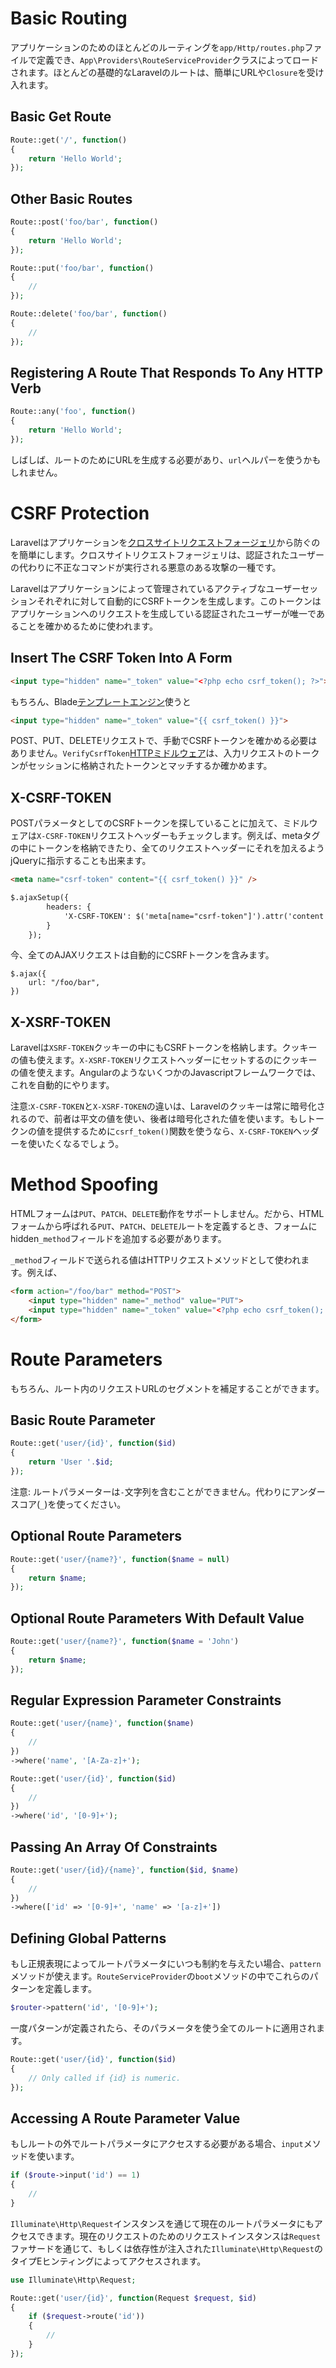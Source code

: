 # Basic Routing

アプリケーションのためのほとんどのルーティングを`app/Http/routes.php`ファイルで定義でき、`App\Providers\RouteServiceProvider`クラスによってロードされます。ほとんどの基礎的なLaravelのルートは、簡単にURLや`Closure`を受け入れます。

## Basic Get Route

```php
Route::get('/', function()
{
    return 'Hello World';
});
```

## Other Basic Routes

```php
Route::post('foo/bar', function()
{
    return 'Hello World';
});

Route::put('foo/bar', function()
{
    //
});

Route::delete('foo/bar', function()
{
    //
});
```
## Registering A Route That Responds To Any HTTP Verb

```php
Route::any('foo', function()
{
    return 'Hello World';
});
```
しばしば、ルートのためにURLを生成する必要があり、`url`ヘルパーを使うかもしれません。

# CSRF Protection

Laravelはアプリケーションを[クロスサイトリクエストフォージェリ](http://ja.wikipedia.org/wiki/%E3%82%AF%E3%83%AD%E3%82%B9%E3%82%B5%E3%82%A4%E3%83%88%E3%83%AA%E3%82%AF%E3%82%A8%E3%82%B9%E3%83%88%E3%83%95%E3%82%A9%E3%83%BC%E3%82%B8%E3%82%A7%E3%83%AA)から防ぐのを簡単にします。クロスサイトリクエストフォージェリは、認証されたユーザーの代わりに不正なコマンドが実行される悪意のある攻撃の一種です。

Laravelはアプリケーションによって管理されているアクティブなユーザーセッションそれぞれに対して自動的にCSRFトークンを生成します。このトークンはアプリケーションへのリクエストを生成している認証されたユーザーが唯一であることを確かめるために使われます。

## Insert The CSRF Token Into A Form

```html
<input type="hidden" name="_token" value="<?php echo csrf_token(); ?>">
```
もちろん、Blade[テンプレートエンジン](http://laravel.com/docs/5.0/templates)使うと

```html
<input type="hidden" name="_token" value="{{ csrf_token() }}">
```
POST、PUT、DELETEリクエストで、手動でCSRFトークンを確かめる必要はありません。`VerifyCsrfToken`[HTTPミドルウェア](http://laravel.com/docs/5.0/middleware)は、入力リクエストのトークンがセッションに格納されたトークンとマッチするか確かめます。

## X-CSRF-TOKEN

POSTパラメータとしてのCSRFトークンを探していることに加えて、ミドルウェアは`X-CSRF-TOKEN`リクエストヘッダーもチェックします。例えば、metaタグの中にトークンを格納できたり、全てのリクエストヘッダーにそれを加えるようjQueryに指示することも出来ます。

```html
<meta name="csrf-token" content="{{ csrf_token() }}" />

$.ajaxSetup({
        headers: {
            'X-CSRF-TOKEN': $('meta[name="csrf-token"]').attr('content')
        }
    });
```
今、全てのAJAXリクエストは自動的にCSRFトークンを含みます。
```
$.ajax({
    url: "/foo/bar",
})
```

## X-XSRF-TOKEN

Laravelは`XSRF-TOKEN`クッキーの中にもCSRFトークンを格納します。クッキーの値も使えます。`X-XSRF-TOKEN`リクエストヘッダーにセットするのにクッキーの値を使えます。AngularのようないくつかのJavascriptフレームワークでは、これを自動的にやります。

注意:`X-CSRF-TOKEN`と`X-XSRF-TOKEN`の違いは、Laravelのクッキーは常に暗号化されるので、前者は平文の値を使い、後者は暗号化された値を使います。もしトークンの値を提供するために`csrf_token()`関数を使うなら、`X-CSRF-TOKEN`ヘッダーを使いたくなるでしょう。

# Method Spoofing

HTMLフォームは`PUT`、`PATCH`、`DELETE`動作をサポートしません。だから、HTMLフォームから呼ばれる`PUT`、`PATCH`、`DELETE`ルートを定義するとき、フォームにhidden`_method`フィールドを追加する必要があります。

`_method`フィールドで送られる値はHTTPリクエストメソッドとして使われます。例えば、

```html
<form action="/foo/bar" method="POST">
    <input type="hidden" name="_method" value="PUT">
    <input type="hidden" name="_token" value="<?php echo csrf_token(); ?>">
</form>
```
# Route Parameters

もちろん、ルート内のリクエストURLのセグメントを補足することができます。

## Basic Route Parameter

```php
Route::get('user/{id}', function($id)
{
    return 'User '.$id;
});
```

注意: ルートパラメーターは`-`文字列を含むことができません。代わりにアンダースコア(`_`)を使ってください。

## Optional Route Parameters

```php
Route::get('user/{name?}', function($name = null)
{
    return $name;
});
```

## Optional Route Parameters With Default Value

```php
Route::get('user/{name?}', function($name = 'John')
{
    return $name;
});
```
## Regular Expression Parameter Constraints

```php
Route::get('user/{name}', function($name)
{
    //
})
->where('name', '[A-Za-z]+');

Route::get('user/{id}', function($id)
{
    //
})
->where('id', '[0-9]+');
```

## Passing An Array Of Constraints

```php
Route::get('user/{id}/{name}', function($id, $name)
{
    //
})
->where(['id' => '[0-9]+', 'name' => '[a-z]+'])
```

## Defining Global Patterns

もし正規表現によってルートパラメータにいつも制約を与えたい場合、`pattern`メソッドが使えます。`RouteServiceProvider`の`boot`メソッドの中でこれらのパターンを定義します。

```php
$router->pattern('id', '[0-9]+');
```

一度パターンが定義されたら、そのパラメータを使う全てのルートに適用されます。

```php
Route::get('user/{id}', function($id)
{
    // Only called if {id} is numeric.
});
```

## Accessing A Route Parameter Value

もしルートの外でルートパラメータにアクセスする必要がある場合、`input`メソッドを使います。

```php
if ($route->input('id') == 1)
{
    //
}
```

`Illuminate\Http\Request`インスタンスを通じて現在のルートパラメータにもアクセスできます。現在のリクエストのためのリクエストインスタンスは`Request`ファサードを通じて、もしくは依存性が注入された`Illuminate\Http\Request`のタイプEヒンティングによってアクセスされます。

```php
use Illuminate\Http\Request;

Route::get('user/{id}', function(Request $request, $id)
{
    if ($request->route('id'))
    {
        //
    }
});
```
